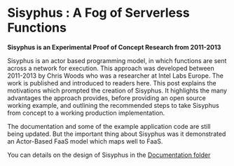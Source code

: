 # Sisyphus :  A Fog of Serverless Functions

**Sisyphus is an Experimental Proof of Concept Research from 2011-2013**

Sisyphus is an actor based programming model, in which functions are sent across a network for execution. This approach was developed between 2011-2013 by Chris Woods who was a researcher at Intel Labs Europe. The work is published and introduced to readers here. This post explains the motivations which prompted the creation of Sisyphus. It highlights the many advantages the approach provides, before providing an open source working example, and outlining the recommended steps to take Sisyphus from concept to a working production implementation. 

The documentation and some of the example application code are still being updated. But the important thing about Sisyphus was it demonstrated an Actor-Based FaaS model which maps well to FaaS.

You can details on the design of Sisyphus in the [Documentation folder](https://github.com/woodsmc/sisyphus/blob/master/Documentation/Creating%20a%20Fog%20of%20Serverless%20Functions%20in%202011.md)



